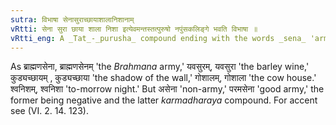 ```yaml
---
sutra: विभाषा सेनासुराच्छायाशालानिशानाम्
vRtti: सेना सुरा छाया शाला निशा इत्येवमन्तस्तत्पुरुषो नपुंसकलिङ्गे भवति विभाषा ॥
vRtti_eng: A _Tat_-_purusha_ compound ending with the words _sena_ 'army' _sura_ 'wine,' _chhaya_ 'shadow', _sala_ 'house,' and _nisa_ 'night,' is optionally neuter, with the exception of that which is formed by the particle _nan_ (II. 2. 6) and the _karmadharaya_ compound.
---
```

As ब्राह्मणसेना, ब्राह्मणसेनम् 'the _Brahmana_ army,' यवसुरम्, यवसुरा 'the barley wine,' कुड्यच्छायम् , कुड्यच्छाया 'the shadow of the wall,' गोशालम्, गोशाला 'the cow house.' श्वनिशम्, श्वनिशा 'to-morrow night.' But असेना 'non-army,' परमसेना 'good army,' the former being negative and the latter _karmadharaya_ compound. For accent see (VI. 2. 14. 123).
